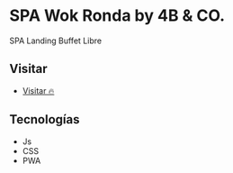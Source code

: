 # SPA Wok Ronda by 4B & CO.

SPA Landing Buffet Libre

## Visitar
- [Visitar 🔥](https://alibhtty.com)

## Tecnologías
* Js
* CSS
* PWA
